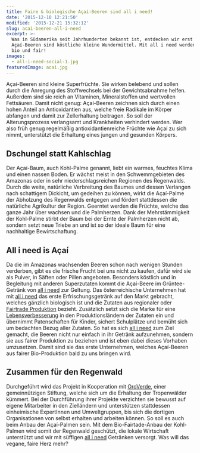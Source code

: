 ```yaml
---
title: Faire & biologische Açaí-Beeren sind all i need!
date: '2015-12-10 12:21:50'
modified: '2015-12-21 15:32:12'
slug: acai-beeren-all-i-need
excerpt: >-
  Was in Südamerika seit Jahrhunderten bekannt ist, entdecken wir erst jetzt:
  Açaí-Beeren sind köstliche kleine Wundermittel. Mit all i need werden sie auch
  bio und fair!
images:
  - all-i-need-social-1.jpg
featuredImage: acai.jpg
---
```


Açaí-Beeren sind kleine Superfrüchte. Sie wirken belebend und sollen durch die Anregung des Stoffwechsels bei der Gewichtsabnahme helfen. Außerdem sind sie reich an Vitaminen, Mineralstoffen und wertvollen Fettsäuren. Damit nicht genug: Açaí-Beeren zeichnen sich durch einen hohen Anteil an Antioxidantien aus, welche freie Radikale im Körper abfangen und damit zur Zellerhaltung beitragen. So soll der Alterungsprozess verlangsamt und Krankheiten verhindert werden. Wer also früh genug regelmäßig antioxidantienreiche Früchte wie Açaí zu sich nimmt, unterstützt die Erhaltung eines jungen und gesunden Körpers.

## Dschungel statt Kahlschlag

Der Açaí-Baum, auch Kohl-Palme genannt, liebt ein warmes, feuchtes Klima und einen nassen Boden. Er wächst meist in den Schwemmgebieten des Amazonas oder in sehr niederschlagsreichen Regionen des Regenwalds. Durch die weite, natürliche Verbreitung des Baumes und dessen Verlangen nach schattigem Dickicht, um gedeihen zu können, wirkt die Açaí-Palme der Abholzung des Regenwalds entgegen und fördert stattdessen die natürliche Agrikultur der Region. Geerntet werden die Früchte, welche das ganze Jahr über wachsen und die Palmherzen. Dank der Mehrstämmigkeit der Kohl-Palme stirbt der Baum bei der Ernte der Palmherzen nicht ab, sondern setzt neue Triebe an und ist so der ideale Baum für eine nachhaltige Bewirtschaftung.

## All i need is Açaí

Da die im Amazonas wachsenden Beeren schon nach wenigen Stunden verderben, gibt es die frische Frucht bei uns nicht zu kaufen, dafür wird sie als Pulver, in Säften oder Pillen angeboten. Besonders köstlich und in Begleitung mit anderen Superzutaten kommt die Açaí-Beere im Grüntee-Getränk von [all i need](https://allineed.at/) zur Geltung. Das österreichische Unternehmen hat mit [all i need](https://allineed.at/) das erste Erfrischungsgetränk auf den Markt gebracht, welches gänzlich biologisch ist und die Zutaten aus regionaler oder [Fairtrade Produktion](https://allineed.at/fairtrade-und-bio/) bezieht. Zusätzlich setzt sich die Marke für eine [Lebensverbesserung](https://allineed.at/all-i-need-is-to-make-a-change/) in den Produktionsländern der Zutaten ein und übernimmt Patenschaften für Kinder, sichert Schulplätze und bemüht sich um bedachten Bezug aller Zutaten. So hat es sich [all i need](https://allineed.at/) zum Ziel gemacht, die Beeren nicht nur einfach in ihr Getränk aufzunehmen, sondern sie aus fairer Produktion zu beziehen und ist eben dabei dieses Vorhaben umzusetzen. Damit sind sie das erste Unternehmen, welches Açaí-Beeren aus fairer Bio-Produktion bald zu uns bringen wird.

## Zusammen für den Regenwald

Durchgeführt wird das Projekt in Kooperation mit [OroVerde](http://www.regenwald-schuetzen.org/ueber-oroverde.html), einer gemeinnützigen Stiftung, welche sich um die Erhaltung der Tropenwälder kümmert. Bei der Durchführung ihrer Projekte verzichten sie bewusst auf eigene Mitarbeiter in den Zielländern und unterstützen stattdessen einheimische ExpertInnen und Umweltgruppen, bis sich die dortigen Organisationen von selbst erhalten und arbeiten können. So soll es auch beim Anbau der Açaí-Palmen sein. Mit dem Bio-Fairtade-Anbau der Kohl-Palmen wird somit der Regenwald geschützt, die lokale Wirtschaft unterstützt und wir mit süffigen [all i need](https://allineed.at/) Getränken versorgt. Was will das vegane, faire Herz mehr? <!-- Image removed (no copyright): all-i-need-social-1-640x424.jpg -->
